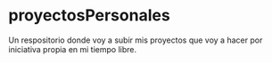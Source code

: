 # proyectosPersonales
Un respositorio donde voy a subir mis proyectos que voy a hacer por iniciativa propia en mi tiempo libre.
